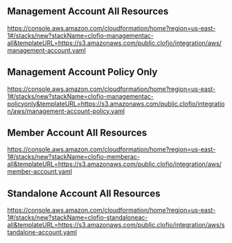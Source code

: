
## Management Account All Resources

https://console.aws.amazon.com/cloudformation/home?region=us-east-1#/stacks/new?stackName=clofio-managementac-all&templateURL=https://s3.amazonaws.com/public.clofio/integration/aws/management-account.yaml

## Management Account Policy Only

https://console.aws.amazon.com/cloudformation/home?region=us-east-1#/stacks/new?stackName=clofio-managementac-policyonly&templateURL=https://s3.amazonaws.com/public.clofio/integration/aws/management-account-policy.yaml

## Member Account All Resources

https://console.aws.amazon.com/cloudformation/home?region=us-east-1#/stacks/new?stackName=clofio-memberac-all&templateURL=https://s3.amazonaws.com/public.clofio/integration/aws/member-account.yaml

## Standalone Account All Resources

https://console.aws.amazon.com/cloudformation/home?region=us-east-1#/stacks/new?stackName=clofio-standaloneac-all&templateURL=https://s3.amazonaws.com/public.clofio/integration/aws/standalone-account.yaml